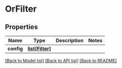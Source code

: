 # OrFilter

## Properties
Name | Type | Description | Notes
------------ | ------------- | ------------- | -------------
**config** | [**list[Filter]**](Filter.md) |  | 

[[Back to Model list]](../README.md#documentation-for-models) [[Back to API list]](../README.md#documentation-for-api-endpoints) [[Back to README]](../README.md)


